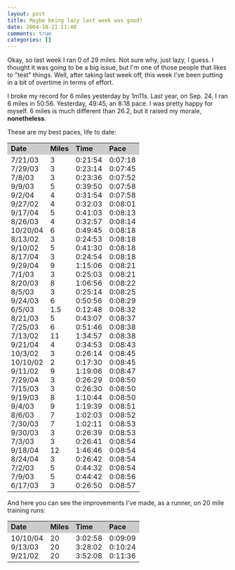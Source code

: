 ```yaml
---
layout: post
title: Maybe being lazy last week was good?
date: 2004-10-21 11:40
comments: true
categories: []
---
```

Okay, so last week I ran 0 of 29 miles. Not sure why, just lazy, I guess. I thought it was going to be a big issue, but I'm one of those people that likes to "test" things. Well, after taking last week off, this week I've been putting in a bit of overtime in terms of effort.

I broke my record for 6 miles yesterday by 1m11s. Last year, on Sep. 24, I ran 6 miles in 50:56. Yesterday, 49:45, an 8:18 pace. I was pretty happy for myself. 6 miles is much different than 26.2, but it raised my morale, <b>nonetheless</b>.

These are my best paces, life to date:

<table cellpadding="2" cellspacing="2">
  <tr bgcolor="#CCCCCC"> 
    <td><strong>Date</strong></td>
    <td><strong>Miles</strong></td>
    <td><strong>Time</strong></td>
    <td><strong>Pace</strong></td>
  </tr>
  <tr> 
    <td>7/21/03<br>
      7/29/03<br>
      7/8/03<br>
      9/9/03<br>
      9/2/04<br>
      9/27/02<br>
      9/17/04<br>
      8/26/03<br>
      10/20/04<br>
      8/13/02<br>
      9/10/02<br>
      8/17/04<br>
      9/29/04<br>
      7/1/03<br>
      8/20/03<br>
      8/5/03<br>
      9/24/03<br>
      6/5/03<br>
      8/21/03<br>
      7/25/03<br>
      7/13/02<br>
      9/21/04<br>
      10/3/02<br>
      10/10/02<br>
      9/11/02<br>
      7/29/04<br>
      7/15/03<br>
      9/19/03<br>
      9/4/03<br>
      8/6/03<br>
      7/30/03<br>
      9/30/03<br>
      7/3/03<br>
      9/18/04<br>
      8/24/04<br>
      7/2/03<br>
      7/9/03<br>
      6/17/03</td>
    <td>3<br>
      3<br>
      3<br>
      5<br>
      4<br>
      4<br>
      5<br>
      4<br>
      6<br>
      3<br>
      5<br>
      3<br>
      9<br>
      3<br>
      8<br>
      3<br>
      6<br>
      1.5<br>
      5<br>
      6<br>
      11<br>
      4<br>
      3<br>
      2<br>
      9<br>
      3<br>
      3<br>
      8<br>
      9<br>
      7<br>
      7<br>
      3<br>
      3<br>
      12<br>
      3<br>
      5<br>
      5<br>
      3<br></td>
    <td>0:21:54<br>
      0:23:14<br>
      0:23:36<br>
      0:39:50<br>
      0:31:54<br>
      0:32:03<br>
      0:41:03<br>
      0:32:57<br>
      0:49:45<br>
      0:24:53<br>
      0:41:30<br>
      0:24:54<br>
      1:15:06<br>
      0:25:03<br>
      1:06:56<br>
      0:25:14<br>
      0:50:56<br>
      0:12:48<br>
      0:43:07<br>
      0:51:46<br>
      1:34:57<br>
      0:34:53<br>
      0:26:14<br>
      0:17:30<br>
      1:19:06<br>
      0:26:29<br>
      0:26:30<br>
      1:10:44<br>
      1:19:39<br>
      1:02:03<br>
      1:02:11<br>
      0:26:39<br>
      0:26:41<br>
      1:46:46<br>
      0:26:42<br>
      0:44:32<br>
      0:44:42<br>
      0:26:50</td>
    <td>0:07:18<br>
      0:07:45<br>
      0:07:52<br>
      0:07:58<br>
      0:07:58<br>
      0:08:01<br>
      0:08:13<br>
      0:08:14<br>
      0:08:18<br>
      0:08:18<br>
      0:08:18<br>
      0:08:18<br>
      0:08:21<br>
      0:08:21<br>
      0:08:22<br>
      0:08:25<br>
      0:08:29<br>
      0:08:32<br>
      0:08:37<br>
      0:08:38<br>
      0:08:38<br>
      0:08:43<br>
      0:08:45<br>
      0:08:45<br>
      0:08:47<br>
      0:08:50<br>
      0:08:50<br>
      0:08:50<br>
      0:08:51<br>
      0:08:52<br>
      0:08:53<br>
      0:08:53<br>
      0:08:54<br>
      0:08:54<br>
      0:08:54<br>
      0:08:54<br>
      0:08:56<br>
      0:08:57</td>
  </tr>
</table>

And here you can see the improvements I've made, as a runner, on 20 mile training runs:

<table cellpadding="2" cellspacing="2">
  <tr bgcolor="#CCCCCC"> 
    <td><strong>Date</strong></td>
    <td><strong>Miles</strong></td>
    <td><strong>Time</strong></td>
    <td><strong>Pace</strong></td>
  </tr>
  <tr> 
    <td>10/10/04<br>
      9/13/03<br>
      9/21/02</td>
    <td>20<br>
      20<br>
      20<br></td>
    <td>3:02:58<br>
      3:28:02<br>
      3:52:08</td>
    <td>0:09:09<br>
      0:10:24<br>
      0:11:36</td>
  </tr>
</table>
